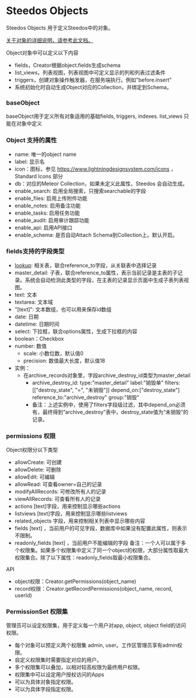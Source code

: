 Steedos Objects 
===

Steedos Objects 用于定义Steedos中的对象。

[关于对象的详细说明，请参考此文档。](https://github.com/steedos/help/blob/master/zh-cn/creator/object.md)

Object对象中可以定义以下内容
- fields，Creator根据object.fields生成schema
- list_views，列表视图，列表视图中可定义显示的列和列表过滤条件
- triggers，创建对象操作触发器，在服务端执行。例如"before.insert"
- 系统初始化时自动生成Object对应的Collection，并绑定到Schema。

### baseObject
baseObject用于定义所有对象适用的基础fields, triggers, indexes. list_views 只能在对象中定义

### Object 支持的属性
- name: 唯一的object name
- label: 显示名
- icon：图标，参见 https://www.lightningdesignsystem.com/icons ， Standard Icons 部分
- db：对应的Meteor Collection，如果未定义此属性，Steedos 会自动生成。
- enable_search: 启用全局搜索，只搜索searchable的字段
- enable_files: 启用上传附件功能
- enable_notes: 启用备注功能
- enable_tasks: 启用任务功能
- enable_audit: 启用审计跟踪功能
- enable_api: 启用API接口
- enable_schema: 是否自动Attach Schema到Collection上。默认开启。

### fields支持的字段类型
- [lookup](https://github.com/steedos/creator/tree/master/packages/steedos-autoform-lookup): 相关表，联合reference_to字段，从关联表中选择记录
- master_detail: 子表，联合reference_to属性，表示当前记录是主表的子记录。系统会自动检测此类型的字段，在主表的记录显示页面中生成子表列表视图。
- text: 文本
- textarea: 文本域
- "[text]": 文本数组，也可以用来保存id数组
- date: 日期
- datetime: 日期时间
- select: 下拉框，联合options属性，生成下拉框的内容
- boolean：Checkbox
- number: 数值
	- scale: 小数位数，默认值0
	- precision: 数值最大长度，默认值18
- 实例：
	- 在archive_records对象里，字段archive_destroy_id类型为master_detail
		- archive_destroy_id:
				type:"master_detail"
				label:"销毁单"
				filters:[["destroy_state", "=", "未销毁"]]
				depend_on:["destroy_state"]
				reference_to:"archive_destroy"
				group:"销毁"
		- 备注：上述实例中，使用了filters字段级过滤，其中depend_on必须有，最终得到“archive_destroy”表中，destroy_state值为“未销毁”的记录。


### permissions 权限
Object权限分以下类型
- allowCreate: 可创建
- allowDelete: 可删除
- allowEdit: 可编辑
- allowRead: 可查看owner=自己的记录
- modifyAllRecords: 可修改所有人的记录
- viewAllRecords: 可查看所有人的记录
- actions [text]字段，用来控制显示哪些actions
- listviews [text]字段，用来控制显示哪些listviews
- related_objects 字段，用来控制相关列表中显示哪些内容
- fields [text] ，当前用户的可见字段，数据库中如果没有配置此属性，则表示不限制。
- readonly_fields [text] ，当前用户不能编辑的字段
备注：一个人可以属于多个权限集。如果多个权限集中定义了同一个object的权限，大部分属性取最大权限集合。除了以下属性：readonly_fields取最小权限集合。

API
- object权限：Creator.getPermissions(object_name)
- record权限：Creator.getRecordPermissions(object_name, record, userId)

### PermissionSet 权限集
管理员可以设定权限集，用于定义每一个用户对app, object, object field的访问权限。
- 每个对象可以预定义两个权限集 admin, user。工作区管理员享有admin权限。
- 自定义权限集时需要指定对应的用户。
- 多个权限集可以叠加，以相对较高权限为最终用户权限。
- 权限集中可以设定用户授权访问的Apps
- 可以为具体对象指定权限。
- 可以为具体字段指定权限。

